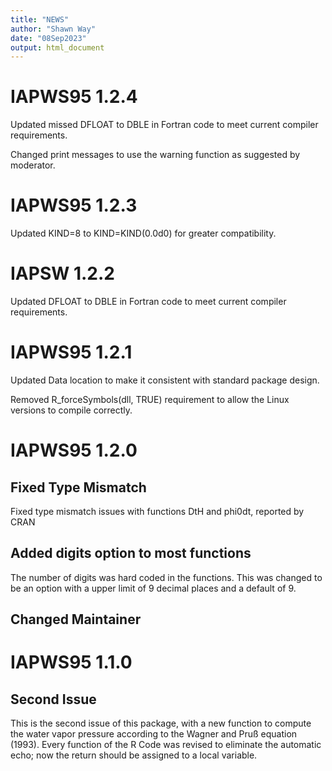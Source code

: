 ```yaml
---
title: "NEWS"
author: "Shawn Way"
date: "08Sep2023"
output: html_document
---
```


# IAPWS95 1.2.4

Updated missed DFLOAT to DBLE in Fortran code to meet current compiler requirements.

Changed print messages to use the warning function as suggested by moderator.

# IAPWS95 1.2.3

Updated KIND=8 to KIND=KIND(0.0d0) for greater compatibility.


# IAPSW 1.2.2

Updated DFLOAT to DBLE in Fortran code to meet current compiler requirements.



# IAPWS95 1.2.1

Updated Data location to make it consistent with standard package design.

Removed  R_forceSymbols(dll, TRUE) requirement to allow the Linux versions to
compile correctly.


# IAPWS95 1.2.0

## Fixed Type Mismatch

Fixed type mismatch issues with functions DtH and phi0dt, reported by CRAN

## Added digits option to most functions

The number of digits was hard coded in the functions. This was changed to
be an option with a upper limit of 9 decimal places and a default of 9.

## Changed Maintainer



# IAPWS95 1.1.0

## Second Issue

This is the second issue of this package, with a new function to  compute the water vapor pressure according to the  Wagner and Pru&#223; equation (1993).
Every function of the R Code was revised to eliminate the automatic echo; now the return should be assigned to a local variable.

